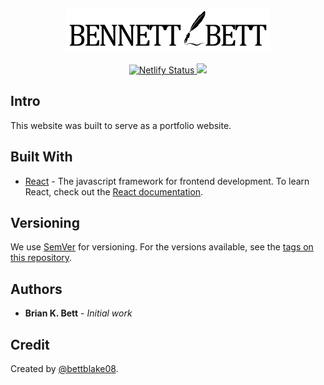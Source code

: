 <p align="center">
    <img src="src/assets/images/logo-black.png" height="70px" alt="TheBestBett logo">
</p>

<p align="center">
    <a href="https://app.netlify.com/sites/thebestbett/deploys">
        <img src="https://api.netlify.com/api/v1/badges/c250efb3-870d-46d8-813f-ad3c35128607/deploy-status" alt="Netlify Status" />
    </a>
    <a href="https://codeclimate.com/github/bettblake08/TheBestBett/maintainability">
        <img src="https://api.codeclimate.com/v1/badges/0bc708838e2955a63f0c/maintainability" />
    </a>
</p>

## Intro

This website was built to serve as a portfolio website.

## Built With

* [React][2] - The javascript framework for frontend development. To learn React, check out the [React documentation](https://reactjs.org/).

## Versioning

We use [SemVer][3] for versioning. For the versions available, see the [tags on this repository][4].

## Authors

* **Brian K. Bett** - *Initial work*

## Credit

Created by [@bettblake08][1].

[1]: https://github.com/bettblake08
[2]: https://reactjs.org/
[3]: http://semver.org/
[4]: https://github.com/your/project/tags
